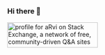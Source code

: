 ### Hi there 👋

<a href="https://stackexchange.com/users/7040958"><img src="https://stackexchange.com/users/flair/7040958.png?latest"
		width="208" height="58"
		alt="profile for aRvi on Stack Exchange, a network of free, community-driven Q&amp;A sites"
		title="profile for aRvi on Stack Exchange, a network of free, community-driven Q&amp;A sites">
</a>
    
<!--
**Ravit436/Ravit436** is a ✨ _special_ ✨ repository because its `README.md` (this file) appears on your GitHub profile.

Here are some ideas to get you started:

- 🔭 I’m currently working on ...
- 🌱 I’m currently learning ...
- 👯 I’m looking to collaborate on ...
- 🤔 I’m looking for help with ...
- 💬 Ask me about ...
- 📫 How to reach me: ...
- 😄 Pronouns: ...
- ⚡ Fun fact: ...
-->
